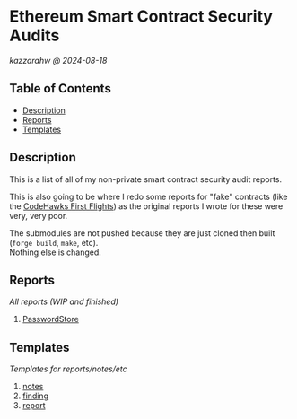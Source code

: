 # Ethereum Smart Contract Security Audits <!-- omit from toc -->
*kazzarahw @ 2024-08-18*

## Table of Contents <!-- omit from toc -->

- [Description](#description)
- [Reports](#reports)
- [Templates](#templates)

## Description

This is a list of all of my non-private smart contract security audit reports.

This is also going to be where I redo some reports for "fake" contracts (like the [CodeHawks First Flights](https://codehawks.cyfrin.io/first-flights)) as the original reports I wrote for these were very, very poor.

The submodules are not pushed because they are just cloned then built (`forge build`, `make`, etc).<br>
Nothing else is changed.

## Reports

_All reports (WIP and finished)_

1. [PasswordStore](reports/PasswordStore/report.md)

## Templates

_Templates for reports/notes/etc_

1. [notes](templates/notes.md)
2. [finding](templates/finding.md)
3. [report](templates/report.md)
